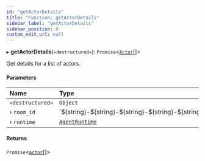 ```yaml
---
id: "getActorDetails"
title: "Function: getActorDetails"
sidebar_label: "getActorDetails"
sidebar_position: 0
custom_edit_url: null
---
```


▸ **getActorDetails**(`«destructured»`): `Promise`\<[`Actor`](../interfaces/Actor.md)[]\>

Get details for a list of actors.

#### Parameters

| Name             | Type                                                       |
| :--------------- | :--------------------------------------------------------- |
| `«destructured»` | `Object`                                                   |
| › `room_id`      | \`$\{string}-$\{string}-$\{string}-$\{string}-$\{string}\` |
| › `runtime`      | [`AgentRuntime`](../classes/AgentRuntime.md)               |

#### Returns

`Promise`\<[`Actor`](../interfaces/Actor.md)[]\>

